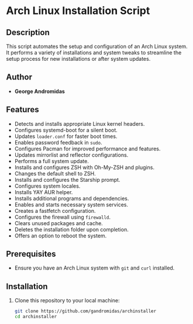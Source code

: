 # Arch Linux Installation Script

## Description
This script automates the setup and configuration of an Arch Linux system. It performs a variety of installations and system tweaks to streamline the setup process for new installations or after system updates.

## Author
- **George Andromidas**

## Features
- Detects and installs appropriate Linux kernel headers.
- Configures systemd-boot for a silent boot.
- Updates `loader.conf` for faster boot times.
- Enables password feedback in `sudo`.
- Configures Pacman for improved performance and features.
- Updates mirrorlist and reflector configurations.
- Performs a full system update.
- Installs and configures ZSH with Oh-My-ZSH and plugins.
- Changes the default shell to ZSH.
- Installs and configures the Starship prompt.
- Configures system locales.
- Installs YAY AUR helper.
- Installs additional programs and dependencies.
- Enables and starts necessary system services.
- Creates a fastfetch configuration.
- Configures the firewall using `firewalld`.
- Clears unused packages and cache.
- Deletes the installation folder upon completion.
- Offers an option to reboot the system.

## Prerequisites
- Ensure you have an Arch Linux system with `git` and `curl` installed.

## Installation
1. Clone this repository to your local machine:
   ```bash
   git clone https://github.com/gandromidas/archinstaller
   cd archinstaller
